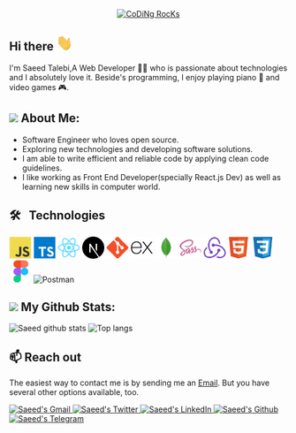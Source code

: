 <div align="center" width="50">
  <a  href="https://github.com/saeedtlb">
<!--     <img src="https://github.com/SP-XD/SP-XD/blob/main/hellocoders3k.gif?raw=true" alt="Hello Coders" width="625"/> <br> -->
    <img src="https://github.com/SP-XD/SP-XD/blob/main/images/dev-working.gif?raw=true" href="https://github.com/saeedtlb" alt="CoDiNg RocKs"  width="550"/> 
  </a>
</div>
  
## Hi there <img src="https://github.com/SinaKarimi7/SinaKarimi7/blob/master/gifs/Hi.gif" width="30px">
I'm Saeed Talebi,A Web Developer 👨‍💻 who is passionate about technologies and I absolutely love it. Beside's programming, I enjoy playing piano 🎹 and video games 🎮. 

<h2>
  <img src="https://github.com/TheDudeThatCode/TheDudeThatCode/blob/master/Assets/Developer.gif" width="45px"> About Me:
</h2>

- Software Engineer who loves open source. <br>
- Exploring new technologies and developing software solutions. <br>
- I am able to write efficient and reliable code by applying clean code guidelines.<br>
- I like working as Front End Developer(specially React.js Dev) as well as learning new skills in computer world. <br>

<h2>🛠 &nbsp; Technologies</h2>

<div>
  <img src="https://raw.githubusercontent.com/devicons/devicon/master/icons/javascript/javascript-original.svg" alt="Javascript" width="40" height="40"/>
  <img src="https://raw.githubusercontent.com/devicons/devicon/master/icons/typescript/typescript-original.svg" alt="Typescript" width="40" height="40"/>
  <img src="https://raw.githubusercontent.com/devicons/devicon/master/icons/react/react-original.svg" alt="React" width="40" height="40"/>
  <img src="https://raw.githubusercontent.com/devicons/devicon/master/icons/nextjs/nextjs-original.svg" alt="NextJs" width="40" height="40"/>
  <img src="https://raw.githubusercontent.com/devicons/devicon/master/icons/git/git-original.svg" alt="Git" width="40" height="40"/>
  <img src="https://raw.githubusercontent.com/devicons/devicon/master/icons/express/express-original.svg" alt="Express" width="40" height="40"/>
  <img src="https://raw.githubusercontent.com/devicons/devicon/master/icons/mongodb/mongodb-original.svg" alt="Express" width="40" height="40"/>
  <img src="https://raw.githubusercontent.com/devicons/devicon/master/icons/sass/sass-original.svg" alt="Sass" width="40" height="40"/>
  <img src="https://raw.githubusercontent.com/devicons/devicon/master/icons/redux/redux-original.svg" alt="Redux" width="40" height="40"/>
  <img src="https://raw.githubusercontent.com/devicons/devicon/master/icons/html5/html5-original.svg" alt="Html" width="40" height="40"/>
  <img src="https://raw.githubusercontent.com/devicons/devicon/master/icons/css3/css3-original.svg" alt="Css" width="40" height="40"/>
  <img src="https://raw.githubusercontent.com/devicons/devicon/master/icons/figma/figma-original.svg" alt="Figma" width="40" height="40"/>
  <img src="https://www.vectorlogo.zone/logos/getpostman/getpostman-icon.svg" alt="Postman" width="40" height="40"/>
</div>

<h2>
  <img src='https://media1.giphy.com/media/du3J3cXyzhj75IOgvA/giphy.gif?cid=ecf05e47x2g034i9pzwtzzsd3xgg2w9nr94t4tflbbgo3008&rid=giphy.gif' width='25px'> My Github Stats:
</h2>
<img alt="Saeed github stats" src="https://github-readme-stats.vercel.app/api?username=saeedtlb&show_icons=true&theme=dracula" />
<img alt="Top langs" src="https://github-readme-stats.vercel.app/api/top-langs/?username=saeedtlb&theme=dracula&layout=compact" />

<h2>📫 Reach out</h2>
<p>The easiest way to contact me is by sending me an <a href="saeedt7879s@gmail.com">Email</a>. But you have several other options available, too.</p>

<a href="saeedt7879s@gmail.com">
  <img alt="Saeed's Gmail" src="https://img.shields.io/badge/Gmail-D14836?style=for-the-badge&logo=gmail&logoColor=white" />
</a>
<a href="https://twitter.com/saeedtlb8">
  <img alt="Saeed's Twitter" src="https://img.shields.io/badge/-Twitter-black?style=for-the-badge&logo=twitter"/>
</a>
<a href="https://www.linkedin.com/in/saeed-talebi-a55624193/">
  <img alt="Saeed's LinkedIn" src="https://img.shields.io/badge/-Linkedin-blue?style=for-the-badge&logo=linkedin"/>
</a>
<a href="https://github.com/saeedtlb">
  <img alt="Saeed's Github" src="https://img.shields.io/badge/-Github-black?style=for-the-badge&logo=github" />
</a>
<a href="https://t.me/SaeedTLB1">
  <img alt="Saeed's Telegram" src="https://img.shields.io/badge/-Telegram-black?style=for-the-badge&logo=telegram" />
</a>

<!--
Here are some ideas to get you started:

- 🔭 I’m currently working on ...
- 🌱 I’m currently learning ...
- 👯 I’m looking to collaborate on ...
- 🤔 I’m looking for help with ...
- 💬 Ask me about ...
- 📫 How to reach me: ...
- 😄 Pronouns: ...
- ⚡ Fun fact: ...
-->
